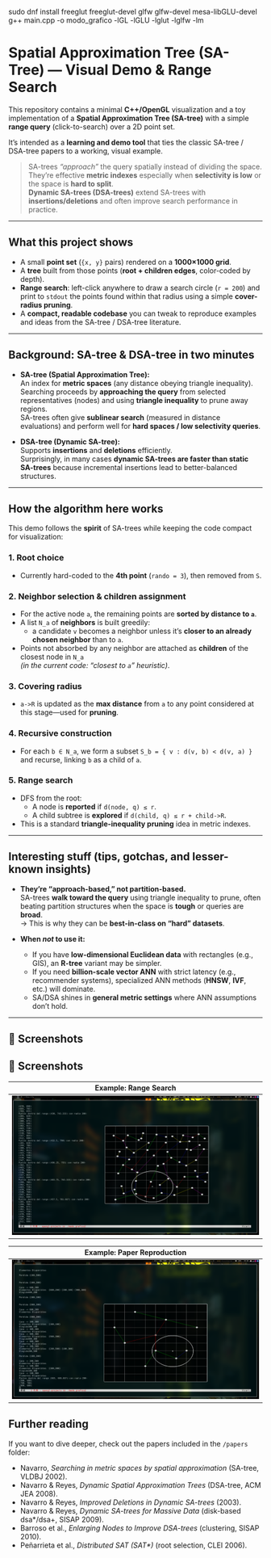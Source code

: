 sudo dnf install freeglut freeglut-devel glfw glfw-devel mesa-libGLU-devel
g++ main.cpp -o modo_grafico -lGL -lGLU -lglut -lglfw -lm

# Spatial Approximation Tree (SA-Tree) — Visual Demo & Range Search

This repository contains a minimal **C++/OpenGL** visualization and a toy implementation of a **Spatial Approximation Tree (SA-tree)** with a simple **range query** (click-to-search) over a 2D point set.

It’s intended as a **learning and demo tool** that ties the classic SA-tree / DSA-tree papers to a working, visual example.

> SA-trees _“approach”_ the query spatially instead of dividing the space.  
> They’re effective **metric indexes** especially when **selectivity is low** or the space is **hard to split**.  
> **Dynamic SA-trees (DSA-trees)** extend SA-trees with **insertions/deletions** and often improve search performance in practice.

---

## What this project shows

- A small **point set** (`{x, y}` pairs) rendered on a **1000×1000 grid**.
- A **tree** built from those points (**root + children edges**, color-coded by depth).
- **Range search**: left-click anywhere to draw a search circle (`r = 200`) and print to `stdout` the points found within that radius using a simple **cover-radius pruning**.
- A **compact, readable codebase** you can tweak to reproduce examples and ideas from the SA-tree / DSA-tree literature.

---

## Background: SA-tree & DSA-tree in two minutes

- **SA-tree (Spatial Approximation Tree):**  
  An index for **metric spaces** (any distance obeying triangle inequality).  
  Searching proceeds by **approaching the query** from selected representatives (nodes) and using **triangle inequality** to prune away regions.  
  SA-trees often give **sublinear search** (measured in distance evaluations) and perform well for **hard spaces / low selectivity queries**.

- **DSA-tree (Dynamic SA-tree):**  
  Supports **insertions** and **deletions** efficiently.  
  Surprisingly, in many cases **dynamic SA-trees are faster than static SA-trees** because incremental insertions lead to better-balanced structures.

---

## How the algorithm here works

This demo follows the **spirit** of SA-trees while keeping the code compact for visualization:

### 1. Root choice

- Currently hard-coded to the **4th point** (`rando = 3`), then removed from `S`.

### 2. Neighbor selection & children assignment

- For the active node `a`, the remaining points are **sorted by distance to `a`**.
- A list `N_a` of **neighbors** is built greedily:
  - a candidate `v` becomes a neighbor unless it’s **closer to an already chosen neighbor** than to `a`.
- Points not absorbed by any neighbor are attached as **children** of the closest node in `N_a`  
  _(in the current code: “closest to `a`” heuristic)_.

### 3. Covering radius

- `a->R` is updated as the **max distance** from `a` to any point considered at this stage—used for **pruning**.

### 4. Recursive construction

- For each `b ∈ N_a`, we form a subset `S_b = { v : d(v, b) < d(v, a) }` and recurse, linking `b` as a child of `a`.

### 5. Range search

- DFS from the root:
  - A node is **reported** if `d(node, q) ≤ r`.
  - A child subtree is **explored** if `d(child, q) ≤ r + child->R`.
- This is a standard **triangle-inequality pruning** idea in metric indexes.

---

## Interesting stuff (tips, gotchas, and lesser-known insights)

- **They’re “approach-based,” not partition-based.**  
  SA-trees **walk toward the query** using triangle inequality to prune, often beating partition structures when the space is **tough** or queries are **broad**.  
  → This is why they can be **best-in-class on “hard” datasets**.

- **When _not_ to use it:**
  - If you have **low-dimensional Euclidean data** with rectangles (e.g., GIS), an **R-tree** variant may be simpler.
  - If you need **billion-scale vector ANN** with strict latency (e.g., recommender systems), specialized ANN methods (**HNSW**, **IVF**, etc.) will dominate.
  - SA/DSA shines in **general metric settings** where ANN assumptions don’t hold.

---

## 📸 Screenshots

## 📸 Screenshots

| Example: Range Search                                                         |
| ----------------------------------------------------------------------------- |
| <img src="readme-images/search_by_radio.png" alt="Range search" width="600"/> |

| Example: Paper Reproduction                                                               |
| ----------------------------------------------------------------------------------------- |
| <img src="readme-images/paper_example.png" alt="Paper example reproduction" width="600"/> |

## Further reading

If you want to dive deeper, check out the papers included in the `/papers` folder:

- Navarro, _Searching in metric spaces by spatial approximation_ (SA-tree, VLDBJ 2002).
- Navarro & Reyes, _Dynamic Spatial Approximation Trees_ (DSA-tree, ACM JEA 2008).
- Navarro & Reyes, _Improved Deletions in Dynamic SA-trees_ (2003).
- Navarro & Reyes, _Dynamic SA-trees for Massive Data_ (disk-based dsa\*/dsa+, SISAP 2009).
- Barroso et al., _Enlarging Nodes to Improve DSA-trees_ (clustering, SISAP 2010).
- Peñarrieta et al., _Distributed SAT (SAT\*)_ (root selection, CLEI 2006).
